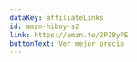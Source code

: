 ```yaml
---
dataKey: affiliateLinks
id: amzn-hiboy-s2
link: https://amzn.to/2PJ8yPE
buttonText: Ver mejor precio
---
```

